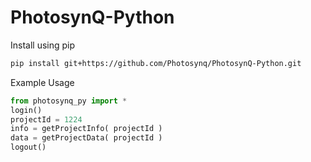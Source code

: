 # PhotosynQ-Python

Install using pip
```bash
pip install git+https://github.com/Photosynq/PhotosynQ-Python.git
```

Example Usage
```py
from photosynq_py import *
login()
projectId = 1224
info = getProjectInfo( projectId )
data = getProjectData( projectId )
logout()
```